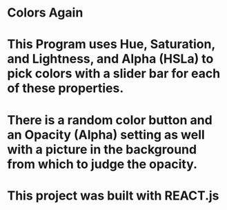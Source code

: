 # Colors Again

# This Program uses Hue, Saturation, and Lightness, and Alpha (HSLa) to pick colors with a slider bar for each of these properties.

# There is a random color button and an Opacity (Alpha) setting as well with a picture in the background from which to judge the opacity.

# This project was built with REACT.js